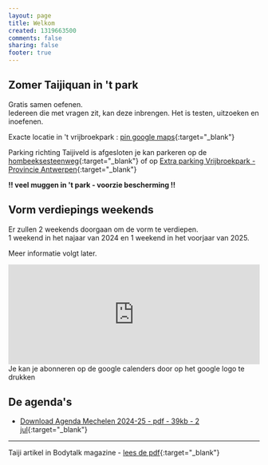 ```yaml
---
layout: page
title: Welkom
created: 1319663500
comments: false
sharing: false  
footer: true
---
```


## Zomer Taijiquan in 't park

Gratis samen oefenen.  
Iedereen die met vragen zit, kan deze inbrengen. Het is testen, uitzoeken en inoefenen.  
  
Exacte locatie in 't vrijbroekpark : [pin google maps](https://goo.gl/maps/Q6obgVEHhmfsMfwKA){:target="_blank"}
  
Parking richting Taijiveld is afgesloten je kan parkeren op de [hombeeksesteenweg](https://www.google.com/maps/place/51%C2%B000'58.7%22N+4%C2%B027'52.9%22E/@51.0162941,4.46468,17z/data=!3m1!4b1!4m4!3m3!8m2!3d51.0162941!4d4.46468?entry=ttu){:target="_blank"}  of op [Extra parking Vrijbroekpark - Provincie Antwerpen](https://www.provincieantwerpen.be/content/provant/nl/nieuws.masterdetail.html/p_detail_url/nl/dvt/provinciale-groendomeinen-regio-mechelen/nieuws/extra-parking-vrijbroekpark.html){:target="_blank"}
  
**!! veel muggen in 't park - voorzie bescherming !!**


## Vorm verdiepings weekends

Er zullen 2 weekends doorgaan om de vorm te verdiepen.  
1 weekend in het najaar van 2024 en 1 weekend in het voorjaar van 2025.
  
Meer informatie volgt later.
  
  
   
<iframe src="https://calendar.google.com/calendar/embed?showTitle=0&amp;showNav=0&amp;showDate=0&amp;showPrint=0&amp;showTabs=0&amp;showCalendars=0&amp;showTz=0&amp;mode=AGENDA&amp;height=200&amp;wkst=2&amp;hl=nl&amp;bgcolor=%23FFFFFF&amp;src=eddypresent.website%40gmail.com&amp;color=%232F6309&amp;src=bnt52stornmaupomm1p01afrt0%40group.calendar.google.com&amp;color=%23125A12&amp;src=sv4bkhqqsf8snmhcjmhj8hqma4%40group.calendar.google.com&amp;color=%235F6B02&amp;ctz=Europe%2FBrussels" style="border-width:0" width="100%" height="200" frameborder="0" scrolling="no"></iframe>
Je kan je abonneren op de google calenders door op het google logo te drukken
  


## De agenda's

* [Download Agenda Mechelen 2024-25 - pdf - 39kb - 2 jul](/flyers/Mechelen_2024-25.pdf){:target="_blank"}  
<!-- * [Download Agenda Grimbergen 2020-21 - pdf - 47kb - 1 sep](/flyers/Grimbergen_2020-21.pdf){:target="_blank"}   -->


---
Taiji artikel in Bodytalk magazine - [lees de pdf](/flyers/TaiChi_voor_lichaam_en_geest_bodytalk.PDF){:target="_blank"} 
